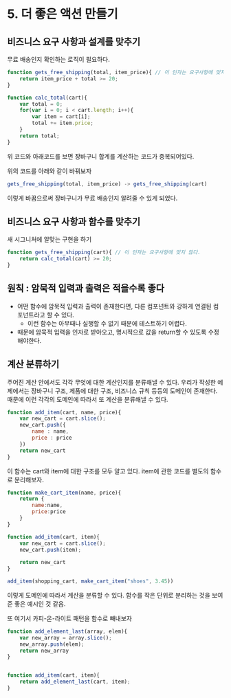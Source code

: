 # 5. 더 좋은 액션 만들기 


## 비즈니스 요구 사항과 설계를 맞추기 

무료 배송인지 확인하는 로직이 필요하다. 

```javascript
function gets_free_shipping(total, item_price){ // 이 인자는 요구사항에 맞지 않다.
	return item_price + total >= 20;
}
```


```javascript
function calc_total(cart){
	var total = 0;
	for(var i = 0; i < cart.length; i++){
		var item = cart[i];
		total += item.price;
	}
	return total; 
}
```

위 코드와 아래코드를 보면 장바구니 합계를 계산하는 코드가 중복되어있다. 

위의 코드를 아래와 같이 바꿔보자
```javascript
gets_free_shipping(total, item_price) -> gets_free_shipping(cart)
```
이렇게 바꿈으로써 장바구니가 무료 배송인지 알려줄 수 있게 되었다. 


## 비즈니스 요구 사항과 함수를 맞추기 

새 시그니처에 알맞는 구현을 하기 
```javascript
function gets_free_shipping(cart){ // 이 인자는 요구사항에 맞지 않다.
	return calc_total(cart) >= 20; 
}
```



## 원칙 : 암묵적 입력과 출력은 적을수록 좋다 

- 어떤 함수에 암묵적 입력과 출력이 존재한다면, 다른 컴포넌트와 강하게 연결된 컴포넌트라고 할 수 있다. 
	- 이런 함수는 아무때나 실행할 수 없기 때문에 테스트하기 어렵다. 
- 때문에 암묵적 입력을 인자로 받아오고, 명시적으로 값을 return할 수 있도록 수정해야한다. 



## 계산 분류하기 

주어진 계산 안에서도 각각 무엇에 대한 계산인지를 분류해낼 수 있다. 우리가 작성한 예제에서는 장바구니 구조, 제품에 대한 구조, 비즈니스 규칙 등등의 도메인이 존재한다. 때문에 이런 각각의 도메인에 따라서 또 계산을 분류해낼 수 있다. 


```javascript
function add_item(cart, name, price){
	var new_cart = cart.slice();
	new_cart.push({
		name : name,
		price : price
	})
	return new_cart
}
```
이 함수는 cart와 item에 대한 구조를 모두 알고 있다. item에 관한 코드를 별도의 함수로 분리해보자. 


```javascript
function make_cart_item(name, price){
	return {
		name:name,
		price:price
	}
}
```

```javascript
function add_item(cart, item){
	var new_cart = cart.slice();
	new_cart.push(item);
	
	return new_cart
}

add_item(shopping_cart, make_cart_item("shoes", 3.45))
```
이렇게 도메인에 따라서 계산을 분류할 수 있다. 
함수를 작은 단위로 분리하는 것을 보여준 좋은 예시인 것 같음. 


또 여기서 카피-온-라이트 패턴을 함수로 빼내보자 
```javascript
function add_element_last(array, elem){
	var new_array = array.slice();
	new_array.push(elem);
	return new_array
}


function add_item(cart, item){
	return add_element_last(cart, item);
}
```
































